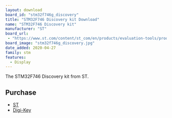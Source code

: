 ```yaml
---
layout: download
board_id: "stm32f746g_discovery"
title: "STM32F746 Discovery kit Download"
name: "STM32F746 Discovery kit"
manufacturer: "ST"
board_url:
 - "https://www.st.com/content/st_com/en/products/evaluation-tools/product-evaluation-tools/mcu-mpu-eval-tools/stm32-mcu-mpu-eval-tools/stm32-discovery-kits/32f746gdiscovery.html"
board_image: "stm32f746g_discovery.jpg"
date_added: 2020-04-27
family: stm
features:
  - Display
---
```


The STM32F746 Discovery kit from ST.

## Purchase
* [ST](https://www.st.com/content/st_com/en/products/evaluation-tools/product-evaluation-tools/mcu-mpu-eval-tools/stm32-mcu-mpu-eval-tools/stm32-discovery-kits/32f746gdiscovery.html)
* [Digi-Key](https://www.digikey.com/product-detail/en/stmicroelectronics/STM32F746G-DISCO/497-15680-5-ND/5267791)
